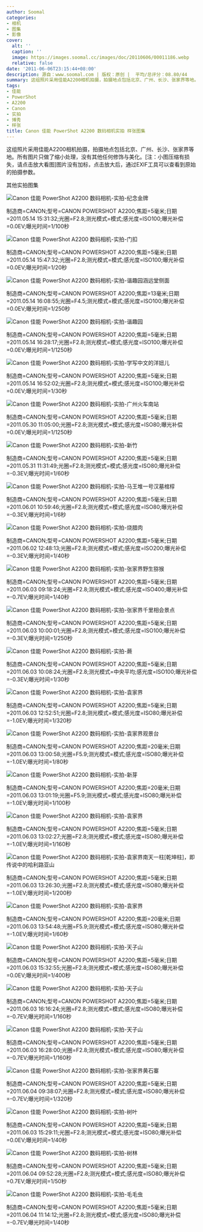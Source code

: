 ```yaml
---
author: Soomal
categories:
- 相机
- 图集
- 影像
cover:
  alt: ''
  caption: ''
  image: https://images.soomal.cc/images/doc/20110606/00011186.webp
  relative: false
date: '2011-06-06T23:15:44+08:00'
description: 源自：www.soomal.com | 版权：原创 |  平均/总评分：08.80/44
summary: 这组照片采用佳能A2200相机拍摄，拍摄地点包括北京、广州、长沙、张家界等地。所有图片只做了缩小处理，没有其他任何修饰与美化。[注：小图压缩有损失，请点击放大看图]图片没有加标，点击放大后，通过EXIF工具可以查看到原始的拍摄参数。
tags:
- 佳能
- PowerShot
- A2200
- Canon
- 实拍
- 博秀
- 样张
title: Canon 佳能 PowerShot A2200 数码相机实拍 样张图集
---
```


这组照片采用佳能A2200相机拍摄，拍摄地点包括北京、广州、长沙、张家界等地。所有图片只做了缩小处理，没有其他任何修饰与美化。[注：小图压缩有损失，请点击放大看图]图片没有加标，点击放大后，通过EXIF工具可以查看到原始的拍摄参数。



其他实拍图集




















 



![Canon 佳能 PowerShot A2200 数码相机-实拍-纪念金牌](https://images.soomal.cc/images/doc/20110606/00011166.webp)

制造商=CANON;型号=CANON POWERSHOT A2200;焦距=5毫米;日期=2011.05.14 15:31:32;光圈=F2.8;测光模式=模式;感光度=ISO100;曝光补偿=0.0EV;曝光时间=1/100秒



![Canon 佳能 PowerShot A2200 数码相机-实拍-门扣](https://images.soomal.cc/images/doc/20110606/00011167.webp)

制造商=CANON;型号=CANON POWERSHOT A2200;焦距=5毫米;日期=2011.05.14 15:47:32;光圈=F2.8;测光模式=模式;感光度=ISO100;曝光补偿=0.0EV;曝光时间=1/20秒



![Canon 佳能 PowerShot A2200 数码相机-实拍-谐趣园涵远堂侧面](https://images.soomal.cc/images/doc/20110606/00011168.webp)

制造商=CANON;型号=CANON POWERSHOT A2200;焦距=13毫米;日期=2011.05.14 16:08:55;光圈=F4.5;测光模式=模式;感光度=ISO100;曝光补偿=0.0EV;曝光时间=1/250秒



![Canon 佳能 PowerShot A2200 数码相机-实拍-谐趣园](https://images.soomal.cc/images/doc/20110606/00011169.webp)

制造商=CANON;型号=CANON POWERSHOT A2200;焦距=5毫米;日期=2011.05.14 16:28:17;光圈=F2.8;测光模式=模式;感光度=ISO100;曝光补偿=0.0EV;曝光时间=1/1250秒



![Canon 佳能 PowerShot A2200 数码相机-实拍-学写中文的洋妞儿](https://images.soomal.cc/images/doc/20110606/00011170.webp)

制造商=CANON;型号=CANON POWERSHOT A2200;焦距=5毫米;日期=2011.05.14 16:52:02;光圈=F2.8;测光模式=模式;感光度=ISO100;曝光补偿=0.0EV;曝光时间=1/30秒



![Canon 佳能 PowerShot A2200 数码相机-实拍-广州火车南站](https://images.soomal.cc/images/doc/20110606/00011171.webp)

制造商=CANON;型号=CANON POWERSHOT A2200;焦距=5毫米;日期=2011.05.30 11:05:00;光圈=F2.8;测光模式=模式;感光度=ISO80;曝光补偿=0.0EV;曝光时间=1/1250秒



![Canon 佳能 PowerShot A2200 数码相机-实拍-新竹](https://images.soomal.cc/images/doc/20110606/00011172.webp)

制造商=CANON;型号=CANON POWERSHOT A2200;焦距=5毫米;日期=2011.05.31 11:31:49;光圈=F2.8;测光模式=模式;感光度=ISO80;曝光补偿=-0.3EV;曝光时间=1/60秒



![Canon 佳能 PowerShot A2200 数码相机-实拍-马王堆一号汉墓棺椁](https://images.soomal.cc/images/doc/20110606/00011173.webp)

制造商=CANON;型号=CANON POWERSHOT A2200;焦距=5毫米;日期=2011.06.01 10:59:46;光圈=F2.8;测光模式=模式;感光度=ISO80;曝光补偿=-0.3EV;曝光时间=1/6秒



![Canon 佳能 PowerShot A2200 数码相机-实拍-烧腊肉](https://images.soomal.cc/images/doc/20110606/00011174.webp)

制造商=CANON;型号=CANON POWERSHOT A2200;焦距=5毫米;日期=2011.06.02 12:48:13;光圈=F2.8;测光模式=模式;感光度=ISO200;曝光补偿=-0.3EV;曝光时间=1/40秒



![Canon 佳能 PowerShot A2200 数码相机-实拍-张家界野生猕猴](https://images.soomal.cc/images/doc/20110606/00011175.webp)

制造商=CANON;型号=CANON POWERSHOT A2200;焦距=5毫米;日期=2011.06.03 09:18:24;光圈=F2.8;测光模式=模式;感光度=ISO400;曝光补偿=-0.7EV;曝光时间=1/40秒



![Canon 佳能 PowerShot A2200 数码相机-实拍-张家界千里相会景点](https://images.soomal.cc/images/doc/20110606/00011176.webp)

制造商=CANON;型号=CANON POWERSHOT A2200;焦距=5毫米;日期=2011.06.03 10:00:01;光圈=F2.8;测光模式=模式;感光度=ISO100;曝光补偿=-0.3EV;曝光时间=1/250秒



![Canon 佳能 PowerShot A2200 数码相机-实拍-蕨](https://images.soomal.cc/images/doc/20110606/00011177.webp)

制造商=CANON;型号=CANON POWERSHOT A2200;焦距=5毫米;日期=2011.06.03 10:08:24;光圈=F2.8;测光模式=中央平均;感光度=ISO100;曝光补偿=-0.3EV;曝光时间=1/30秒



![Canon 佳能 PowerShot A2200 数码相机-实拍-袁家界](https://images.soomal.cc/images/doc/20110606/00011178.webp)

制造商=CANON;型号=CANON POWERSHOT A2200;焦距=5毫米;日期=2011.06.03 12:52:51;光圈=F2.8;测光模式=模式;感光度=ISO80;曝光补偿=-1.0EV;曝光时间=1/320秒



![Canon 佳能 PowerShot A2200 数码相机-实拍-袁家界观景台](https://images.soomal.cc/images/doc/20110606/00011179.webp)

制造商=CANON;型号=CANON POWERSHOT A2200;焦距=20毫米;日期=2011.06.03 13:00:58;光圈=F5.9;测光模式=模式;感光度=ISO80;曝光补偿=-1.0EV;曝光时间=1/80秒



![Canon 佳能 PowerShot A2200 数码相机-实拍-新芽](https://images.soomal.cc/images/doc/20110606/00011180.webp)

制造商=CANON;型号=CANON POWERSHOT A2200;焦距=20毫米;日期=2011.06.03 13:01:19;光圈=F5.9;测光模式=模式;感光度=ISO80;曝光补偿=-1.0EV;曝光时间=1/100秒



![Canon 佳能 PowerShot A2200 数码相机-实拍-袁家界](https://images.soomal.cc/images/doc/20110606/00011181.webp)

制造商=CANON;型号=CANON POWERSHOT A2200;焦距=5毫米;日期=2011.06.03 13:02:27;光圈=F2.8;测光模式=模式;感光度=ISO80;曝光补偿=-1.0EV;曝光时间=1/160秒



![Canon 佳能 PowerShot A2200 数码相机-实拍-袁家界南天一柱[乾坤柱]，即传说中的哈利路亚山](https://images.soomal.cc/images/doc/20110606/00011182.webp)

制造商=CANON;型号=CANON POWERSHOT A2200;焦距=5毫米;日期=2011.06.03 13:26:30;光圈=F2.8;测光模式=模式;感光度=ISO80;曝光补偿=-1.0EV;曝光时间=1/200秒



![Canon 佳能 PowerShot A2200 数码相机-实拍-袁家界](https://images.soomal.cc/images/doc/20110606/00011183.webp)

制造商=CANON;型号=CANON POWERSHOT A2200;焦距=20毫米;日期=2011.06.03 13:54:48;光圈=F5.9;测光模式=模式;感光度=ISO80;曝光补偿=-1.0EV;曝光时间=1/60秒



![Canon 佳能 PowerShot A2200 数码相机-实拍-天子山](https://images.soomal.cc/images/doc/20110606/00011184.webp)

制造商=CANON;型号=CANON POWERSHOT A2200;焦距=5毫米;日期=2011.06.03 15:32:55;光圈=F2.8;测光模式=模式;感光度=ISO80;曝光补偿=0.0EV;曝光时间=1/400秒



![Canon 佳能 PowerShot A2200 数码相机-实拍-天子山](https://images.soomal.cc/images/doc/20110606/00011185.webp)

制造商=CANON;型号=CANON POWERSHOT A2200;焦距=5毫米;日期=2011.06.03 16:16:24;光圈=F2.8;测光模式=模式;感光度=ISO80;曝光补偿=-0.7EV;曝光时间=1/160秒



![Canon 佳能 PowerShot A2200 数码相机-实拍-天子山](https://images.soomal.cc/images/doc/20110606/00011186.webp)

制造商=CANON;型号=CANON POWERSHOT A2200;焦距=5毫米;日期=2011.06.03 16:28:00;光圈=F2.8;测光模式=模式;感光度=ISO80;曝光补偿=-0.7EV;曝光时间=1/160秒



![Canon 佳能 PowerShot A2200 数码相机-实拍-张家界黄石寨](https://images.soomal.cc/images/doc/20110606/00011187.webp)

制造商=CANON;型号=CANON POWERSHOT A2200;焦距=5毫米;日期=2011.06.04 09:38:07;光圈=F2.8;测光模式=模式;感光度=ISO80;曝光补偿=-0.7EV;曝光时间=1/320秒



![Canon 佳能 PowerShot A2200 数码相机-实拍-树叶](https://images.soomal.cc/images/doc/20110606/00011188.webp)

制造商=CANON;型号=CANON POWERSHOT A2200;焦距=5毫米;日期=2011.06.03 15:29:11;光圈=F2.8;测光模式=模式;感光度=ISO80;曝光补偿=0.0EV;曝光时间=1/40秒



![Canon 佳能 PowerShot A2200 数码相机-实拍-树林](https://images.soomal.cc/images/doc/20110606/00011189.webp)

制造商=CANON;型号=CANON POWERSHOT A2200;焦距=5毫米;日期=2011.06.04 09:52:28;光圈=F2.8;测光模式=模式;感光度=ISO80;曝光补偿=0.7EV;曝光时间=1/50秒



![Canon 佳能 PowerShot A2200 数码相机-实拍-毛毛虫](https://images.soomal.cc/images/doc/20110606/00011190.webp)

制造商=CANON;型号=CANON POWERSHOT A2200;焦距=5毫米;日期=2011.06.04 11:14:12;光圈=F2.8;测光模式=模式;感光度=ISO80;曝光补偿=-0.7EV;曝光时间=1/40秒